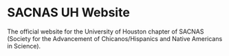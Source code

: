 # SACNAS UH Website
The official website for the University of Houston chapter of SACNAS (Society for the Advancement of Chicanos/Hispanics and Native Americans in Science).